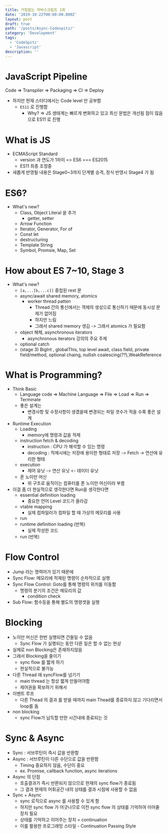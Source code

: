 ```yaml
---
title: 거침없는 자바스크립트 1회
date: '2019-10-22T00:00:00.000Z'
layout: post
draft: true
path: '/posts/Async-Codespitz/'
category: 'Development'
tags:
  - 'CodeSpitz'
  - 'Javascript'
description: ''
---
```


# JavaScript Pipeline

Code => Transpiler => Packaging => CI => Deploy

- 하지만 현재 스터디에서는 Code level 만 공부함
  - `ES11` 로 진행함
    - Why? => JS 생태계는 빠르게 변화하고 있고 최신 문법은 개선됨 점이 많음으로 ES11 로 진행

# What is JS

- ECMAScript Standard
  - version 과 연도가 1차이 => ES6 === ES2015
  - ES11 최종 조정중
- 새롭게 반영될 내용은 Stage0~3까지 단계별 승격, 정식 반영시 Stage4 가 됨

# ES6?

- What's new?
  - Class, Object Literal 을 추가
    - getter, setter
  - Arrow Function
  - Iterator, Generator, For of
  - Const let
  - destructuring
  - Template String
  - Symbol, Promsie, Map, Set

# How about ES 7~10, Stage 3

- What's new?
  - `[a,...[b,...c]]` 중첩된 rest 문
  - async/await shared memory, atomics
    - worker thread patten
      - Thread 간의 통신에서는 객체의 생성으로 통신하기 때문에 동시성 문제가 없어짐
      - 하지만 느림
      - 그래서 shared memory 생김 -> 그래서 atomics 가 필요함
  - object 해체, asynchronous iterators
    - asynchronous iterators 강의의 주요 주제
  - optional catch
  - (stage 3) BigInt , globalThis, top level await, class field, private field/method, optional chaing, nullish coalescing(??),WeakReference

# What is Programming?

- Think Basic
  - Language code => Machine Language => File => Load => Run => Terminate
  - 좋은 설계는
    - 변경사항 및 수정사항이 생겼을때 변경되는 파일 갯수가 적을 수록 좋은 설계
- Runtime Execution
  - Loading
    - memory에 명령과 값을 적제
  - instruction fetch & decoding
    - instruction : CPU 가 해석할 수 있는 명령
    - decoding : 적제시에는 저장에 용이한 형태로 저장 -> Fetch -> 연산에 유리한 형태
  - execution
    - 제어 유닛 -> 연산 유닛 <- 데이터 유닛
  - 폰 노이만 머신
    - 위 구조로 움직이는 컴퓨터를 폰 노이만 머신이라 부름
- 이걸 좀 더 현실적으로 생각한다면 Run을 생각한다면
  - essential definition loading
    - 중요한 언어 Level 코드가 올라감
  - vtable mapping
    - 실제 컴파일러가 컴파일 할 때 가상의 메모리를 사용
  - run
  - runtime definition loading (반복)
    - 실제 작성한 코드
  - run (반복)

# Flow Control

- Jump 라는 명력어가 있기 때문에
- Sync Flow: 메모리에 적재된 명령이 순차적으로 실행
- Sync Flow Control: Goto를 통해 명령의 위치를 이동함
  - 명령의 분기의 조건은 메모리의 값
    - condition check
- Sub Flow: 함수등을 통해 별도의 명령셋을 실행

# Blocking

- 노이만 머신은 한번 실행되면 건들일 수 없음
  - Sync Flow 가 실행되는 동안 다른 일은 할 수 없는 현상
- 실제로 non Blocking은 존재하지않음
- 그래서 Blocking을 줄이기
  - sync flow 를 짧게 하기
  - 현실적으로 불가능
- 다른 Thread 에 syncFlow를 넘기기
  - main thread 는 항상 짧게 만들어야함
  - 제어권을 확보하기 위해서
- 이벤트 루프
  - 다른 Thead 의 결과 를 받을 때까지 main Thead를 종료하지 않고 기다리면서 loop를 돔
- non blocking
  - sync Flow가 납득할 만한 시간내에 종료되는 것

# Sync & Async

- Sync : 서브루틴이 즉시 값을 반환함
- Async : 서브루틴이 다른 수단으로 값을 반환함
  - Timing 중요하지 않음, 수단이 중요
  - ex. Promise, callback function, async iterations
- Async 의 단점
  - 호출결과가 즉시 반환되지 않으므로 현재의 sync flow가 종료됨
  - 그 결과 현재의 어휘공간 내의 상태를 결과 시점에 사용할 수 없음
- Sync + Async
  - sync 로직으로 async 를 사용할 수 있게 함
  - 하지만 sync flow 가 어긋나므로 이전 sync flow 의 상태를 기억하여 이어줄 장치 필요
  - 상태를 기억하고 이어주는 장치 = continuation
  - 이를 활용한 프로그래밍 스타일 - Continuation Passing Style
